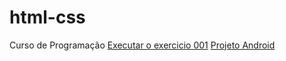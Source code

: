 # html-css
 Curso de Programação
<a href="https://luisdann.github.io/exercicios/ex002/index.html">Executar o exercicio 001</a>
<a href="https://luisdann.github.io/exercicios/todos-os-desafios/DESAFIO-10/Android.Html">Projeto Android</a>
